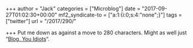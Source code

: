 +++
author = "Jack"
categories = ["Microblog"]
date = "2017-09-27T01:02:30+00:00"
mf2_syndicate-to = ["a:1:{i:0;s:4:\"none\";}"]
tags = ["twitter"]
url = "/2017/290/"

+++
Put me down as against a move to 280 characters. Might as well just &#8220;[Blog, You Idiots][1]&#8220;.

 [1]: https://www.thehairpin.com/2016/08/blog-you-idiots/